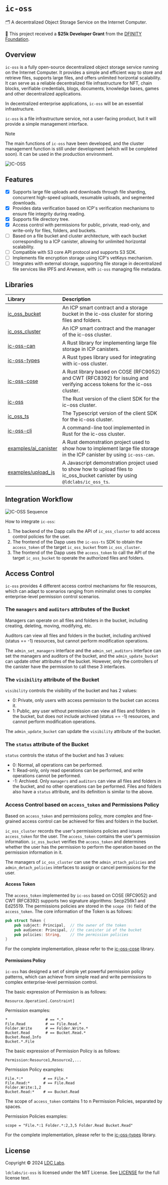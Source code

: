 # `ic-oss`

🗂 A decentralized Object Storage Service on the Internet Computer.

💝 This project received a **$25k Developer Grant** from the [DFINITY Foundation](https://dfinity.org/grants).

## Overview

`ic-oss` is a fully open-source decentralized object storage service running on the Internet Computer. It provides a simple and efficient way to store and retrieve files, supports large files, and offers unlimited horizontal scalability. It can serve as a reliable decentralized file infrastructure for NFT, chain blocks, verifiable credentials, blogs, documents, knowledge bases, games and other decentralized applications.

In decentralized enterprise applications, `ic-oss` will be an essential infrastructure.

`ic-oss` is a file infrastructure service, not a user-facing product, but it will provide a simple management interface.

> [!NOTE]
> The main functions of `ic-oss` have been developed, and the cluster management function is still under development (which will be completed soon). It can be used in the production environment.

![IC-OSS](./ic-oss.webp)

## Features

- [x] Supports large file uploads and downloads through file sharding, concurrent high-speed uploads, resumable uploads, and segmented downloads.
- [x] Provides data verification based on ICP's verification mechanisms to ensure file integrity during reading.
- [x] Supports file directory tree.
- [x] Access control with permissions for public, private, read-only, and write-only for files, folders, and buckets.
- [ ] Based on a file bucket and cluster architecture, with each bucket corresponding to a ICP canister, allowing for unlimited horizontal scalability.
- [ ] Compatible with S3 core API protocol and supports S3 SDK.
- [ ] Implements file encryption storage using ICP's vetKeys mechanism.
- [ ] Integrates with external storage, supporting file storage in decentralized file services like IPFS and Arweave, with `ic-oss` managing file metadata.

## Libraries

| Library                                                                                  | Description                                                                                                                  |
| :--------------------------------------------------------------------------------------- | :--------------------------------------------------------------------------------------------------------------------------- |
| [ic_oss_bucket](https://github.com/ldclabs/ic-oss/tree/main/src/ic_oss_bucket)           | An ICP smart contract and a storage bucket in the ic-oss cluster for storing files and folders.                              |
| [ic_oss_cluster](https://github.com/ldclabs/ic-oss/tree/main/src/ic_oss_cluster)         | An ICP smart contract and the manager of the ic-oss cluster.                                                                 |
| [ic-oss-can](https://github.com/ldclabs/ic-oss/tree/main/src/ic_oss_can)                 | A Rust library for implementing large file storage in ICP canisters.                                                         |
| [ic-oss-types](https://github.com/ldclabs/ic-oss/tree/main/src/ic_oss_types)             | A Rust types library used for integrating with ic-oss cluster.                                                               |
| [ic-oss-cose](https://github.com/ldclabs/ic-oss/tree/main/src/ic_oss_cose)               | A Rust library based on COSE (RFC9052) and CWT (RFC8392) for issuing and verifying access tokens for the ic-oss cluster.     |
| [ic-oss](https://github.com/ldclabs/ic-oss/tree/main/src/ic_oss)                         | The Rust version of the client SDK for the ic-oss cluster.                                                                   |
| [ic_oss_ts](https://github.com/ldclabs/ic-oss/tree/main/src/ic_oss_ts)                   | The Typescript version of the client SDK for the ic-oss cluster.                                                             |
| [ic-oss-cli](https://github.com/ldclabs/ic-oss/tree/main/src/ic_oss_cli)                 | A command-line tool implemented in Rust for the ic-oss cluster.                                                              |
| [examples/ai_canister](https://github.com/ldclabs/ic-oss/tree/main/examples/ai_canister) | A Rust demonstration project used to show how to implement large file storage in the ICP canister by using `ic-oss-can`.     |
| [examples/upload_js](https://github.com/ldclabs/ic-oss/tree/main/examples/upload_js)     | A Javascript demonstration project used to show how to upload files to ic_oss_bucket canister by using `@ldclabs/ic_oss_ts`. |

## Integration Workflow

![IC-OSS Sequence](./ic-oss-sequence.webp)

How to integrate `ic-oss`:
1. The backend of the Dapp calls the API of `ic_oss_cluster` to add access control policies for the user.
2. The frontend of the Dapp uses the `ic-oss-ts` SDK to obtain the `access_token` of the target `ic_oss_bucket` from `ic_oss_cluster`.
3. The frontend of the Dapp uses the `access_token` to call the API of the target `ic_oss_bucket` to operate the authorized files and folders.

## Access Control

`ic-oss` provides 4 different access control mechanisms for file resources, which can adapt to scenarios ranging from minimalist ones to complex enterprise-level permission control scenarios.

### The `managers` and `auditors` attributes of the Bucket

Managers can operate on all files and folders in the bucket, including creating, deleting, moving, modifying, etc.

Auditors can view all files and folders in the bucket, including archived (status == -1) resources, but cannot perform modification operations.

The `admin_set_managers` interface and the `admin_set_auditors` interface can set the managers and auditors of the bucket, and the `admin_update_bucket` can update other attributes of the bucket. However, only the controllers of the canister have the permission to call these 3 interfaces.

### The `visibility` attribute of the Bucket

`visibility` controls the visibility of the bucket and has 2 values:
- 0: Private, only users with access permission to the bucket can access it.
- 1: Public, any user without permission can view all files and folders in the bucket, but does not include archived (status == -1) resources, and cannot perform modification operations.

The `admin_update_bucket` can update the `visibility` attribute of the bucket.

### The `status` attribute of the Bucket

`status` controls the status of the bucket and has 3 values:
- 0: Normal, all operations can be performed.
- 1: Read-only, only read operations can be performed, and write operations cannot be performed.
- -1: Archived. Only `managers` and `auditors` can view all files and folders in the bucket, and no other operations can be performed.
Files and folders also have a `status` attribute, and its definition is similar to the above.

### Access Control based on `access_token` and Permissions Policy

Based on `access_token` and permissions policy, more complex and fine-grained access control can be achieved for files and folders in the bucket.

`ic_oss_cluster` records the user's permissions policies and issues `access_token` for the user. The `access_token` contains the user's permission information. `ic_oss_bucket` verifies the `access_token` and determines whether the user has the permission to perform the operation based on the permission information in it.

The managers of `ic_oss_cluster` can use the `admin_attach_policies` and `admin_detach_policies` interfaces to assign or cancel permissions for the user.

#### Access Token

The `access_token` implemented by `ic-oss` based on COSE (RFC9052) and CWT (RFC8392) supports two signature algorithms: Secp256k1 and Ed25519. The permissions policies are stored in the `scope (9)` field of the `access_token`. The core information of the Token is as follows:

```rust
pub struct Token {
    pub subject: Principal,  // the owner of the token
    pub audience: Principal, // the canister id of the bucket
    pub policies: String,    // the permission policies
}
```
For the complete implementation, please refer to the [ic-oss-cose](https://github.com/ldclabs/ic-oss/tree/main/src/ic_oss_cose) library.

#### Permissions Policy

`ic-oss` has designed a set of simple yet powerful permission policy patterns, which can achieve from simple read and write permissions to complex enterprise-level permission control.

The basic expression of Permission is as follows:

```shell
Resource.Operation[.Constraint]
```

Permission examples:
```shell
*                 # == *.*
File.Read         # == File.Read.*
Folder.Write      # == Folder.Write.*
Bucket.Read       # == Bucket.Read.*
Bucket.Read.Info
Bucket.*.File
```

The basic expression of Permission Policy is as follows:

```shell
Permission:Resource1,Resource2,...
```

Permission Policy examples:
```shell
File.*:*         # == File.*
File.Read:*      # == File.Read
Folder.Write:1,2
Bucket.Read:*    # == Bucket.Read
```

The scope of `access_token` contains 1 to n Permission Policies, separated by spaces.

Permission Policies examples:
```shell
scope = "File.*:1 Folder.*:2,3,5 Folder.Read Bucket.Read"
```

For the complete implementation, please refer to the [ic-oss-types](https://github.com/ldclabs/ic-oss/tree/main/src/ic_oss_types) library.

## License
Copyright © 2024 [LDC Labs](https://github.com/ldclabs).

`ldclabs/ic-oss` is licensed under the MIT License. See [LICENSE](LICENSE-MIT) for the full license text.